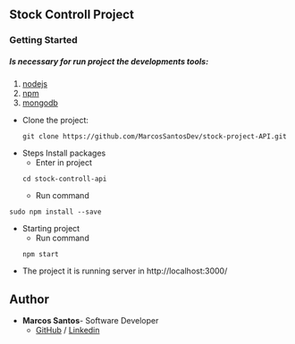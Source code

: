 ## Stock Controll Project

### Getting Started
##### Is necessary for run project the developments tools: 
1. [nodejs](https://nodejs.org/en/)
2. [npm](https://docs.npmjs.com/cli/install)
3. [mongodb](https://docs.mongodb.com/manual/installation/)

- Clone the project:
	```
	git clone https://github.com/MarcosSantosDev/stock-project-API.git
	```
- Steps Install packages
	- Enter in project
	```
	cd stock-controll-api
	```
	- Run command
```
sudo npm install --save
```
- Starting project
	- Run command
	```
	npm start
	```
- The project it is running server in http://localhost:3000/

## Author
- <strong>Marcos Santos</strong>- Software Developer 
  - [GitHub](https://github.com/MarcosSantosDev) / [Linkedin](https://www.linkedin.com/in/marcossantosdev/)
